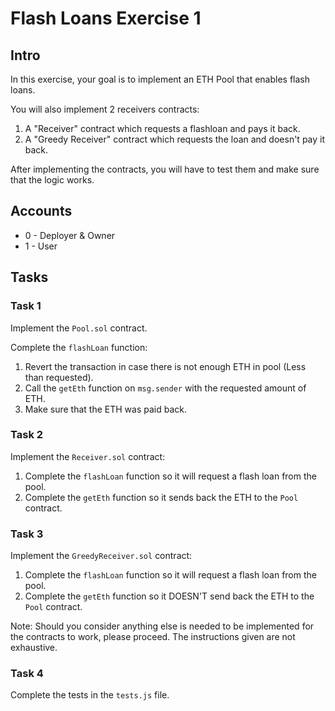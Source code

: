 # Flash Loans Exercise 1

## Intro
In this exercise, your goal is to implement an ETH Pool that enables flash loans.

You will also implement 2 receivers contracts:
1. A "Receiver" contract which requests a flashloan and pays it back.
2. A "Greedy Receiver" contract which requests the loan and doesn't pay it back.

After implementing the contracts, you will have to test them and make sure that the logic works.

## Accounts
* 0 - Deployer & Owner
* 1 - User

## Tasks

### Task 1
Implement the `Pool.sol` contract.

Complete the `flashLoan` function:
1. Revert the transaction in case there is not enough ETH in pool (Less than requested).
2. Call the `getEth` function on `msg.sender` with the requested amount of ETH.
3. Make sure that the ETH was paid back.

### Task 2
Implement the `Receiver.sol` contract:
1. Complete the `flashLoan` function so it will request a flash loan from the pool.
2. Complete the `getEth` function so it sends back the ETH to the `Pool` contract.

### Task 3
Implement the `GreedyReceiver.sol` contract:
1. Complete the `flashLoan` function so it will request a flash loan from the pool.
2. Complete the `getEth` function so it DOESN'T send back the ETH to the `Pool` contract.

Note: Should you consider anything else is needed to be implemented for the contracts to work, please proceed. The instructions given are not exhaustive. 

### Task 4
Complete the tests in the `tests.js` file.